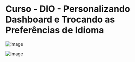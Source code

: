 # Curso - DIO - Personalizando Dashboard e Trocando as Preferências de Idioma

![image](https://user-images.githubusercontent.com/70346444/207599916-84278b33-7b0a-40ea-ac82-b32cdc679c8b.png)

![image](https://user-images.githubusercontent.com/70346444/207600125-c09307fe-f588-4d9a-b294-28ea56f17c90.png)
